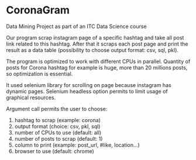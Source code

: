 # CoronaGram
Data Mining Project as part of an ITC Data Science course 

Our program scrap instagram page of a specific hashtag and
take all post link related to this hashtag.
After that it scraps each post page and print the result
as a data table (possibility to choose output format: csv,
sql, pkl).

The program is optimized to work with different CPUs in 
parallel. Quantity of posts for Corona hashtag for example
is huge, more than 20 millions posts, so optimization
is essential.

It used selenium library for scrolling on page
because instagram has dynamic pages. Selenium headless 
option permits to limit usage of graphical resources.

Argument call permits the user to choose:
1) hashtag to scrap (example: corona)
2) output format (choice: csv, pkl, sql)
3) number of CPUs to use (default: all)
4) number of posts to scrap (default: 1)
5) column to print (example: post_url, #like, location...)
6) browser to use (default: chrome)
